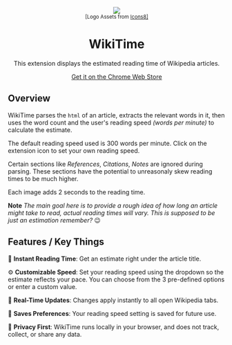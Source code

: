 <p align="center">
  <img src="https://github.com/user-attachments/assets/a970486a-5e69-43aa-9d63-34eeb3caed4a"></img>
  <br/>
  <sub>[Logo Assets from <a href="https://icons8.com/">Icons8]</a></sub>
</p>
 <h1 align="center">WikiTime</h1>
 <p align="center">This extension displays the estimated reading time of Wikipedia articles.</p>
 <p align="center">
    <a align="center" href="https://www.example.com](https://chromewebstore.google.com/detail/wikitime-reading-time-for/hbfdcancoadfmllecbdadfmjmjglipfn)" target="_blank">Get it on the Chrome Web Store</a>
 </p>


## Overview
WikiTime parses the `html` of an article, extracts the relevant words in it, then uses the word count and the user's reading speed _(words per minute)_ to calculate the estimate. 

The default reading speed used is 300 words per minute. Click on the extension icon to set your own reading speed.

Certain sections like _References_, _Citations_, _Notes_ are ignored during parsing. These sections have the potential to unreasonaly skew reading times to be much higher.

Each image adds 2 seconds to the reading time.

**Note** _The main goal here is to provide a rough idea of how long an article might take to read, actual reading times will vary. This is supposed to be just an estimation remember?_ 😉

## Features / Key Things

📖 **Instant Reading Time**: Get an estimate right under the article title.

⚙️ **Customizable Speed**: Set your reading speed using the dropdown so the estimate reflects your pace. You can choose from the 3 pre-defined options or enter a custom value.

🔄 **Real-Time Updates**: Changes apply instantly to all open Wikipedia tabs.

💾 **Saves Preferences**: Your reading speed setting is saved for future use.

🔐 **Privacy First**: WikiTime runs locally in your browser, and does not track, collect, or share any data.
